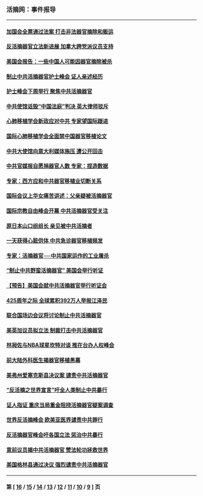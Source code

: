 ### 活摘网：事件报导
---
#### [加国会全票通过法案 打击非法器官摘除和贩运](../../pages/nf5877/n13884924.md?03280430) 
#### [反活摘器官立法新进展 加拿大跨党派议员支持](../../pages/nf5877/n13876061.md?03280430) 
#### [美国会报告：一些中国人可能因器官摘除被杀](../../pages/nf5877/n13867964.md?03280430) 
#### [制止中共活摘器官护士峰会 证人亲述经历](../../pages/nf5877/n13859007.md?03280430) 
#### [护士峰会下周举行 聚焦中共活摘器官](../../pages/nf5877/n13855418.md?03280430) 
#### [中共使馆诋毁“中国法庭”判决 英大律师驳斥](../../pages/nf5877/n13833945.md?03280430) 
#### [心肺移植学会新政应对中共 专家望国际跟进](../../pages/nf5877/n13829043.md?03280430) 
#### [国际心肺移植学会全面禁中国器官移植论文](../../pages/nf5877/n13827785.md?03280430) 
#### [中共大使馆向意大利媒体施压 遭公开回击](../../pages/nf5877/n13826038.md?03280430) 
#### [中共官媒报自愿捐器官人数 专家：捏造数据](../../pages/nf5877/n13814130.md?03280430) 
#### [专家：西方应和中共器官移植业切断关系](../../pages/nf5877/n13772828.md?03280430) 
#### [国际会议上华女痛苦讲述：父亲疑被活摘器官](../../pages/nf5877/n13771583.md?03280430) 
#### [国际宗教自由峰会开幕 中共活摘器官受关注](../../pages/nf5877/n13769995.md?03280430) 
#### [原日本山口组组长 亲见被中共活摘者](../../pages/nf5877/n13767360.md?03280430) 
#### [一天获得心脏供体 中共急诊器官移植频发](../../pages/nf5877/n13764689.md?03280430) 
#### [专家：活摘器官──中共国家运作的工业屠杀](../../pages/nf5877/n13761178.md?03280430) 
#### [“制止中共野蛮活摘器官” 美国会举行听证](../../pages/nf5877/n13735831.md?03280430) 
#### [【预告】美国会就中共活摘器官举行听证会](../../pages/nf5877/n13732843.md?03280430) 
#### [425周年之际 全球累积392万人举报江泽民](../../pages/nf5877/n13719232.md?03280430) 
#### [联合国场边会议将讨论制止中共活摘器官](../../pages/nf5877/n13656361.md?03280430) 
#### [美英加议员拟立法 制裁打击中共活摘器官](../../pages/nf5877/n13430251.md?03280430) 
#### [林昶佐与NBA球星坎特对谈 推在台办人权峰会](../../pages/nf5877/n13414467.md?03280430) 
#### [前大陆外科医生揭器官移植黑幕](../../pages/nf5877/n13401416.md?03280430) 
#### [美弗州爱塞克斯县决议案 谴责中共活摘器官](../../pages/nf5877/n13320919.md?03280430) 
#### [“反活摘之世界宣言”吁全人类制止中共暴行](../../pages/nf5877/n13259730.md?03280430) 
#### [证人指证 重庆当局重金阻挠活摘器官疑案调查](../../pages/nf5877/n13259127.md?03280430) 
#### [世界反活摘峰会 欧美亚医界谴责中共罪行](../../pages/nf5877/n13253550.md?03280430) 
#### [反活摘器官峰会吁各国立法 惩治中共暴行](../../pages/nf5877/n13245052.md?03280430) 
#### [意前议员揭中共活摘器官 赞法轮功拯救世界](../../pages/nf5877/n13203445.md?03280430) 
#### [美国格林县通过决议 强烈谴责中共活摘器官](../../pages/nf5877/n13119367.md?03280430) 

---
#### 第 [ [16](./16.md?03280430) / [15](./15.md?03280430) / [14](./14.md?03280430) / [13](./13.md?03280430) / [12](./12.md?03280430) / [11](./11.md?03280430) / [10](./10.md?03280430) / [9](./9.md?03280430) ] 页
